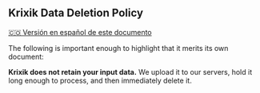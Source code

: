 ## Krixik Data Deletion Policy
[🇨🇴 Versión en español de este documento](https://krixik-docs.readthedocs.io/es-main/sistema/parametros_y_procesar_archivos_a_traves_de_pipelines/politica_de_eliminacion_de_datos/)

The following is important enough to highlight that it merits its own document:

**Krixik does not retain your input data.** We upload it to our servers, hold it long enough to process, and then immediately delete it.
